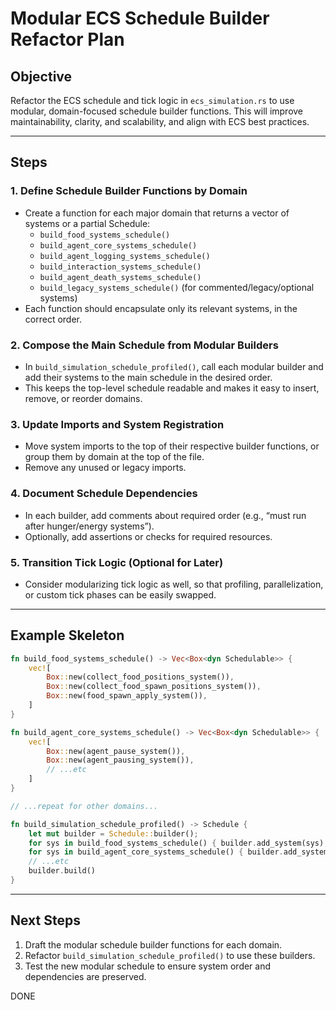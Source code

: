 # Modular ECS Schedule Builder Refactor Plan

## Objective
Refactor the ECS schedule and tick logic in `ecs_simulation.rs` to use modular, domain-focused schedule builder functions. This will improve maintainability, clarity, and scalability, and align with ECS best practices.

---

## Steps

### 1. Define Schedule Builder Functions by Domain
- Create a function for each major domain that returns a vector of systems or a partial Schedule:
    - `build_food_systems_schedule()`
    - `build_agent_core_systems_schedule()`
    - `build_agent_logging_systems_schedule()`
    - `build_interaction_systems_schedule()`
    - `build_agent_death_systems_schedule()`
    - `build_legacy_systems_schedule()` (for commented/legacy/optional systems)
- Each function should encapsulate only its relevant systems, in the correct order.

### 2. Compose the Main Schedule from Modular Builders
- In `build_simulation_schedule_profiled()`, call each modular builder and add their systems to the main schedule in the desired order.
- This keeps the top-level schedule readable and makes it easy to insert, remove, or reorder domains.

### 3. Update Imports and System Registration
- Move system imports to the top of their respective builder functions, or group them by domain at the top of the file.
- Remove any unused or legacy imports.

### 4. Document Schedule Dependencies
- In each builder, add comments about required order (e.g., “must run after hunger/energy systems”).
- Optionally, add assertions or checks for required resources.

### 5. Transition Tick Logic (Optional for Later)
- Consider modularizing tick logic as well, so that profiling, parallelization, or custom tick phases can be easily swapped.

---

## Example Skeleton

```rust
fn build_food_systems_schedule() -> Vec<Box<dyn Schedulable>> {
    vec![
        Box::new(collect_food_positions_system()),
        Box::new(collect_food_spawn_positions_system()),
        Box::new(food_spawn_apply_system()),
    ]
}

fn build_agent_core_systems_schedule() -> Vec<Box<dyn Schedulable>> {
    vec![
        Box::new(agent_pause_system()),
        Box::new(agent_pausing_system()),
        // ...etc
    ]
}

// ...repeat for other domains...

fn build_simulation_schedule_profiled() -> Schedule {
    let mut builder = Schedule::builder();
    for sys in build_food_systems_schedule() { builder.add_system(sys); }
    for sys in build_agent_core_systems_schedule() { builder.add_system(sys); }
    // ...etc
    builder.build()
}
```

---

## Next Steps

1. Draft the modular schedule builder functions for each domain.
2. Refactor `build_simulation_schedule_profiled()` to use these builders.
3. Test the new modular schedule to ensure system order and dependencies are preserved.


DONE
